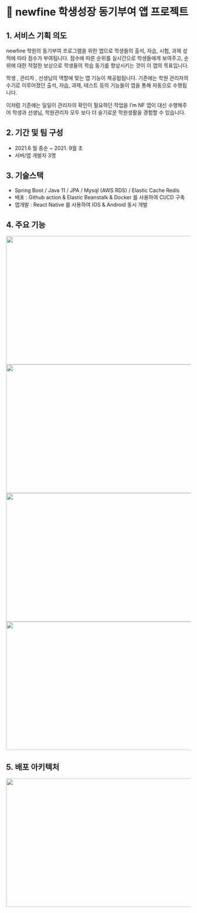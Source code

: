 # 🏫 newfine 학생성장 동기부여 앱 프로젝트

## 1. 서비스 기획 의도

newfine 학원의 동기부여 프로그램을 위한 앱으로 학생들의 출석, 자습, 시험, 과제 성적에 따라 점수가 부여됩니다. 점수에 따른 순위를 실시간으로 학생들에게 보여주고, 순위에 대한 적절한 보상으로 학생들의 학습 동기를 향상시키는 것이 이 앱의 목표입니다. 

학생 , 관리자 , 선생님의 역할에 맞는 앱 기능이 제공됩됩니다.
기존에는 학원 관리자의 수기로 이루어졌던 출석, 자습, 과제, 테스트 등의 기능들이 앱을 통해 자동으로 수행됩니다. 

이처럼 기존에는 일일이 관리자의 확인이 필요하던 작업을 I’m NF 앱이 대신 수행해주어 학생과 선생님, 학원관리자 모두 보다 더 슬기로운 학원생활을 경험할 수 있습니다.
## 2. 기간 및 팀 구성

- 2021.6 월 중순  ~ 2021. 9월 초
- 서버/앱 개발자 3명

## 3. 기술스택

- Spring Boot / Java 11 / JPA / Mysql (AWS RDS) / Elastic Cache Redis
- 배포 : Github action & Elastic Beanstalk & Docker 를 사용하여 CI/CD 구축
- 앱개발 : React Native 를 사용하여 IOS & Android 동시 개발

## 4. 주요 기능
<img src="https://user-images.githubusercontent.com/60255575/190112933-204d4d05-2d6e-4bd4-8c71-8ed846d79d33.jpg"  width="650" height="350"/>
<img src="https://user-images.githubusercontent.com/60255575/190112948-34672419-0a26-497f-b5ba-755c3df1e186.jpg"  width="650" height="350"/>
<img src="https://user-images.githubusercontent.com/60255575/190112963-7fba8cd8-e79a-45b9-bc08-489b25b9c73b.jpg"  width="650" height="350"/>
<img src="https://user-images.githubusercontent.com/60255575/190112968-d4ab006d-32f0-4732-ab86-d690c891675b.jpg"  width="650" height="350"/>

## 5. 배포 아키텍처
<img src="https://user-images.githubusercontent.com/60255575/190094175-b3880897-1cda-4552-8784-be07192f4d32.png"  width="650" height="350"/>
